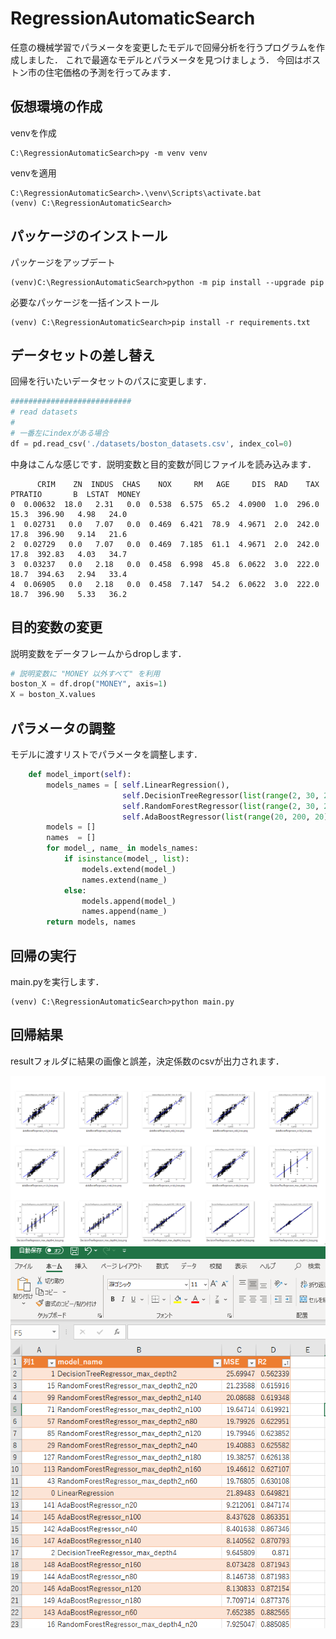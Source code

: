 # RegressionAutomaticSearch

任意の機械学習でパラメータを変更したモデルで回帰分析を行うプログラムを作成しました．
これで最適なモデルとパラメータを見つけましょう．
今回はボストン市の住宅価格の予測を行ってみます．

## 仮想環境の作成

venvを作成
```
C:\RegressionAutomaticSearch>py -m venv venv
```
venvを適用
```
C:\RegressionAutomaticSearch>.\venv\Scripts\activate.bat
(venv) C:\RegressionAutomaticSearch>
```

## パッケージのインストール
パッケージをアップデート
```
(venv)C:\RegressionAutomaticSearch>python -m pip install --upgrade pip
```


必要なパッケージを一括インストール
```
(venv) C:\RegressionAutomaticSearch>pip install -r requirements.txt
```

## データセットの差し替え

回帰を行いたいデータセットのパスに変更します．

```python
###########################
# read datasets
#
# 一番左にindexがある場合
df = pd.read_csv('./datasets/boston_datasets.csv', index_col=0)
```

中身はこんな感じです．説明変数と目的変数が同じファイルを読み込みます．
```
      CRIM    ZN  INDUS  CHAS    NOX     RM   AGE     DIS  RAD    TAX  PTRATIO       B  LSTAT  MONEY
0  0.00632  18.0   2.31   0.0  0.538  6.575  65.2  4.0900  1.0  296.0     15.3  396.90   4.98   24.0
1  0.02731   0.0   7.07   0.0  0.469  6.421  78.9  4.9671  2.0  242.0     17.8  396.90   9.14   21.6
2  0.02729   0.0   7.07   0.0  0.469  7.185  61.1  4.9671  2.0  242.0     17.8  392.83   4.03   34.7
3  0.03237   0.0   2.18   0.0  0.458  6.998  45.8  6.0622  3.0  222.0     18.7  394.63   2.94   33.4
4  0.06905   0.0   2.18   0.0  0.458  7.147  54.2  6.0622  3.0  222.0     18.7  396.90   5.33   36.2
```

## 目的変数の変更

説明変数をデータフレームからdropします．
```python
# 説明変数に "MONEY 以外すべて" を利用
boston_X = df.drop("MONEY", axis=1)
X = boston_X.values
```

## パラメータの調整
モデルに渡すリストでパラメータを調整します．

```python
    def model_import(self):
        models_names = [ self.LinearRegression(), 
                         self.DecisionTreeRegressor(list(range(2, 30, 2))),
                         self.RandomForestRegressor(list(range(2, 30, 2)), list(range(20, 200, 20))),
                         self.AdaBoostRegressor(list(range(20, 200, 20)))]
        models = []
        names  = []
        for model_, name_ in models_names:
            if isinstance(model_, list):
                models.extend(model_)
                names.extend(name_)
            else:
                models.append(model_)
                names.append(name_)
        return models, names 
```

## 回帰の実行

main.pyを実行します．

```
(venv) C:\RegressionAutomaticSearch>python main.py  
```

## 回帰結果

resultフォルダに結果の画像と誤差，決定係数のcsvが出力されます．

![代替テキスト](https://github.com/upamasaki/RegressionAutomaticSearch/blob/main/manual/fig_demo.PNG)
![代替テキスト](https://github.com/upamasaki/RegressionAutomaticSearch/blob/main/manual/result_MSE_R2.PNG)